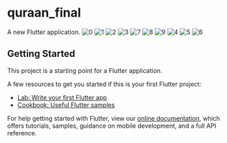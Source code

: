 # quraan_final

A new Flutter application.
![0](https://user-images.githubusercontent.com/44275924/99319245-daab3180-2871-11eb-8e9b-1e137c6f3bbc.jpeg)
![1](https://user-images.githubusercontent.com/44275924/99319260-e139a900-2871-11eb-8410-893bedc81cd5.jpeg)
![2](https://user-images.githubusercontent.com/44275924/99319274-e991e400-2871-11eb-89e8-b01a132bc3b2.jpeg)
![3](https://user-images.githubusercontent.com/44275924/99319280-ec8cd480-2871-11eb-98b7-3c1f2696c0cc.jpeg)
![7](https://user-images.githubusercontent.com/44275924/99319340-09c1a300-2872-11eb-98ee-7cf85289675a.jpeg)
![8](https://user-images.githubusercontent.com/44275924/99319350-0c23fd00-2872-11eb-9f26-dee37d0c9b6a.jpeg)
![9](https://user-images.githubusercontent.com/44275924/99319367-1219de00-2872-11eb-9c0d-52a019823b03.jpeg)
![4](https://user-images.githubusercontent.com/44275924/99319373-13e3a180-2872-11eb-86e5-aa0ee86af0bd.jpeg)
![5](https://user-images.githubusercontent.com/44275924/99319375-1514ce80-2872-11eb-9bec-6c3981b12391.jpeg)
![6](https://user-images.githubusercontent.com/44275924/99319377-16de9200-2872-11eb-877f-d9feb4f1011a.jpeg)

## Getting Started

This project is a starting point for a Flutter application.

A few resources to get you started if this is your first Flutter project:

- [Lab: Write your first Flutter app](https://flutter.dev/docs/get-started/codelab)
- [Cookbook: Useful Flutter samples](https://flutter.dev/docs/cookbook)

For help getting started with Flutter, view our
[online documentation](https://flutter.dev/docs), which offers tutorials,
samples, guidance on mobile development, and a full API reference.
